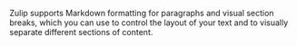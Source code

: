 Zulip supports Markdown formatting for paragraphs and visual section breaks,
which you can use to control the layout of your text and to visually separate
different sections of content.
